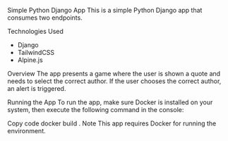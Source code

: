 Simple Python Django App
This is a simple Python Django app that consumes two endpoints.

Technologies Used
 - Django
 - TailwindCSS
 - Alpine.js
 
Overview
The app presents a game where the user is shown a quote and needs to select the correct author. If the user chooses the correct author, an alert is triggered.

Running the App
To run the app, make sure Docker is installed on your system, then execute the following command in the console:

Copy code
docker build .
Note
This app requires Docker for running the environment.